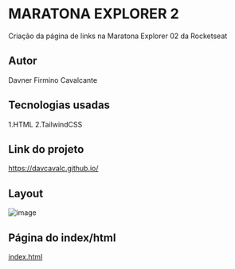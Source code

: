 # MARATONA EXPLORER 2

Criação da página de links na Maratona Explorer 02 da Rocketseat

## Autor

Davner Firmino Cavalcante

## Tecnologias usadas

1.HTML
2.TailwindCSS

## Link do projeto

https://davcavalc.github.io/

## Layout

![image](https://user-images.githubusercontent.com/49840964/177718049-2ddf1325-f603-4197-b7e4-2ff8202b743f.png)

## Página do index/html

[index.html](./public/index.html)
